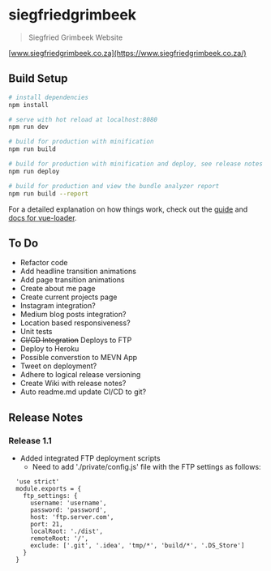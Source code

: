 # siegfriedgrimbeek

> Siegfried Grimbeek Website

[www.siegfriedgrimbeek.co.za](https://www.siegfriedgrimbeek.co.za/) 

## Build Setup

``` bash
# install dependencies
npm install

# serve with hot reload at localhost:8080
npm run dev

# build for production with minification
npm run build

# build for production with minification and deploy, see release notes below.
npm run deploy

# build for production and view the bundle analyzer report
npm run build --report
```

For a detailed explanation on how things work, check out the [guide](http://vuejs-templates.github.io/webpack/) and [docs for vue-loader](http://vuejs.github.io/vue-loader).

## To Do
- Refactor code
- Add headline transition animations
- Add page transition animations
- Create about me page
- Create current projects page
- Instagram integration?
- Medium blog posts integration?
- Location based responsiveness?
- Unit tests
- ~~CI/CD Integration~~ Deploys to FTP
- Deploy to Heroku
- Possible converstion to MEVN App
- Tweet on deployment?
- Adhere to logical release versioning
- Create Wiki with release notes?
- Auto readme.md update CI/CD to git?

## Release Notes
### Release 1.1
- Added integrated FTP deployment scripts
  - Need to add './private/config.js' file with the FTP settings as follows:

```
  'use strict'
  module.exports = {
    ftp_settings: {
      username: 'username',
      password: 'password',
      host: 'ftp.server.com',
      port: 21,
      localRoot: './dist',
      remoteRoot: '/',
      exclude: ['.git', '.idea', 'tmp/*', 'build/*', '.DS_Store']
    }
  }

```
